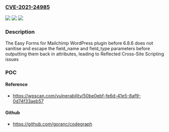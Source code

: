 ### [CVE-2021-24985](https://cve.mitre.org/cgi-bin/cvename.cgi?name=CVE-2021-24985)
![](https://img.shields.io/static/v1?label=Product&message=Easy%20Forms%20for%20Mailchimp&color=blue)
![](https://img.shields.io/static/v1?label=Version&message=6.8.6%3C%206.8.6%20&color=brighgreen)
![](https://img.shields.io/static/v1?label=Vulnerability&message=CWE-79%20Cross-site%20Scripting%20(XSS)&color=brighgreen)

### Description

The Easy Forms for Mailchimp WordPress plugin before 6.8.6 does not sanitise and escape the field_name and field_type parameters before outputting them back in attributes, leading to Reflected Cross-Site Scripting issues

### POC

#### Reference
- https://wpscan.com/vulnerability/50be0ebf-fe6d-41e5-8af9-0d74f33aeb57

#### Github
- https://github.com/goranc/codegraph


